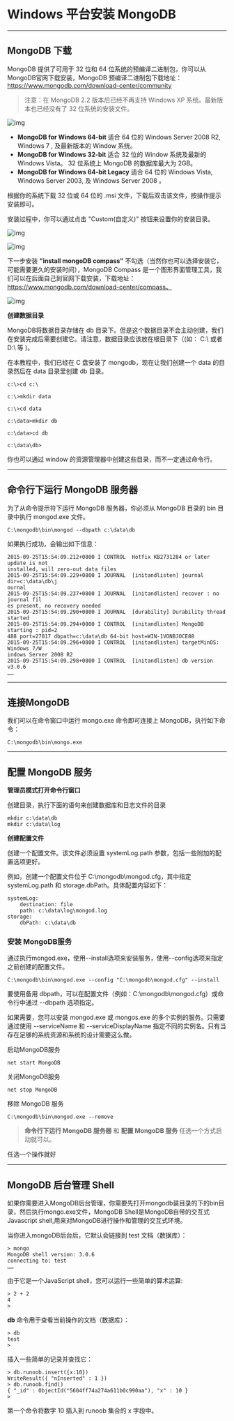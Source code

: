 # Windows 平台安装 MongoDB



------

## MongoDB 下载

MongoDB 提供了可用于 32 位和 64 位系统的预编译二进制包，你可以从MongoDB官网下载安装，MongoDB 预编译二进制包下载地址：https://www.mongodb.com/download-center/community

> 注意：在 MongoDB 2.2 版本后已经不再支持 Windows XP 系统。最新版本也已经没有了 32 位系统的安装文件。

![img](https://www.runoob.com/wp-content/uploads/2013/10/BF213BBC-EB8D-403E-9C52-3E8BCD7F1D61.jpg)

- **MongoDB for Windows 64-bit** 适合 64 位的 Windows Server 2008 R2, Windows 7 , 及最新版本的 Window 系统。
- **MongoDB for Windows 32-bit** 适合 32 位的 Window 系统及最新的 Windows Vista。 32 位系统上 MongoDB 的数据库最大为 2GB。
- **MongoDB for Windows 64-bit Legacy** 适合 64 位的 Windows Vista, Windows Server 2003, 及 Windows Server 2008 。

根据你的系统下载 32 位或 64 位的 .msi 文件，下载后双击该文件，按操作提示安装即可。



安装过程中，你可以通过点击 "Custom(自定义)" 按钮来设置你的安装目录。

![img](https://www.runoob.com/wp-content/uploads/2013/10/win-install1.jpg)



![img](https://www.runoob.com/wp-content/uploads/2013/10/win-install2.jpg)

下一步安装 **"install mongoDB compass"** 不勾选（当然你也可以选择安装它，可能需要更久的安装时间），MongoDB Compass 是一个图形界面管理工具，我们可以在后面自己到官网下载安装，下载地址：https://www.mongodb.com/download-center/compass。

![img](https://www.runoob.com/wp-content/uploads/2013/10/8F7AF133-BE49-4BAB-9F93-88A9D666F6C0.jpg)

**创建数据目录**

MongoDB将数据目录存储在 db 目录下。但是这个数据目录不会主动创建，我们在安装完成后需要创建它。请注意，数据目录应该放在根目录下（(如： C:\ 或者 D:\ 等 )。

在本教程中，我们已经在 C 盘安装了 mongodb，现在让我们创建一个 data 的目录然后在 data 目录里创建 db 目录。

```
c:\>cd c:\

c:\>mkdir data

c:\>cd data

c:\data>mkdir db

c:\data>cd db

c:\data\db>
```

你也可以通过 window 的资源管理器中创建这些目录，而不一定通过命令行。



------

## 命令行下运行 MongoDB 服务器

为了从命令提示符下运行 MongoDB 服务器，你必须从 MongoDB 目录的 bin 目录中执行 mongod.exe 文件。

```
C:\mongodb\bin\mongod --dbpath c:\data\db
```

如果执行成功，会输出如下信息：

```
2015-09-25T15:54:09.212+0800 I CONTROL  Hotfix KB2731284 or later update is not
installed, will zero-out data files
2015-09-25T15:54:09.229+0800 I JOURNAL  [initandlisten] journal dir=c:\data\db\j
ournal
2015-09-25T15:54:09.237+0800 I JOURNAL  [initandlisten] recover : no journal fil
es present, no recovery needed
2015-09-25T15:54:09.290+0800 I JOURNAL  [durability] Durability thread started
2015-09-25T15:54:09.294+0800 I CONTROL  [initandlisten] MongoDB starting : pid=2
488 port=27017 dbpath=c:\data\db 64-bit host=WIN-1VONBJOCE88
2015-09-25T15:54:09.296+0800 I CONTROL  [initandlisten] targetMinOS: Windows 7/W
indows Server 2008 R2
2015-09-25T15:54:09.298+0800 I CONTROL  [initandlisten] db version v3.0.6
……
```

------

## 连接MongoDB

我们可以在命令窗口中运行 mongo.exe 命令即可连接上 MongoDB，执行如下命令：

```
C:\mongodb\bin\mongo.exe
```

------

## 配置 MongoDB 服务

**管理员模式打开命令行窗口**

创建目录，执行下面的语句来创建数据库和日志文件的目录

```
mkdir c:\data\db
mkdir c:\data\log
```

**创建配置文件**

创建一个配置文件。该文件必须设置 systemLog.path 参数，包括一些附加的配置选项更好。

例如，创建一个配置文件位于 C:\mongodb\mongod.cfg，其中指定 systemLog.path 和 storage.dbPath。具体配置内容如下：

```
systemLog:
    destination: file
    path: c:\data\log\mongod.log
storage:
    dbPath: c:\data\db
```

### 安装 MongoDB服务

通过执行mongod.exe，使用--install选项来安装服务，使用--config选项来指定之前创建的配置文件。

```
C:\mongodb\bin\mongod.exe --config "C:\mongodb\mongod.cfg" --install
```

要使用备用 dbpath，可以在配置文件（例如：C:\mongodb\mongod.cfg）或命令行中通过 --dbpath 选项指定。

如果需要，您可以安装 mongod.exe 或 mongos.exe 的多个实例的服务。只需要通过使用 --serviceName 和 --serviceDisplayName 指定不同的实例名。只有当存在足够的系统资源和系统的设计需要这么做。

启动MongoDB服务

```
net start MongoDB
```

关闭MongoDB服务

```
net stop MongoDB
```

移除 MongoDB 服务

```
C:\mongodb\bin\mongod.exe --remove
```

> **命令行下运行 MongoDB 服务器** 和 **配置 MongoDB 服务** 任选一个方式启动就可以。

任选一个操作就好

------

## MongoDB 后台管理 Shell

如果你需要进入MongoDB后台管理，你需要先打开mongodb装目录的下的bin目录，然后执行mongo.exe文件，MongoDB Shell是MongoDB自带的交互式Javascript shell,用来对MongoDB进行操作和管理的交互式环境。

当你进入mongoDB后台后，它默认会链接到 test 文档（数据库）：

```
> mongo
MongoDB shell version: 3.0.6
connecting to: test
……
```

由于它是一个JavaScript shell，您可以运行一些简单的算术运算:

```
> 2 + 2
4
>
```

**db** 命令用于查看当前操作的文档（数据库）：

```
> db
test
>
```

插入一些简单的记录并查找它：

```
> db.runoob.insert({x:10})
WriteResult({ "nInserted" : 1 })
> db.runoob.find()
{ "_id" : ObjectId("5604ff74a274a611b0c990aa"), "x" : 10 }
>
```

第一个命令将数字 10 插入到 runoob 集合的 x 字段中。